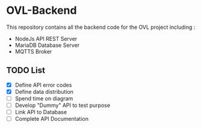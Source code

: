 # OVL-Backend
This repository contains all the backend code for the OVL project including :
- NodeJs API REST Server
- MariaDB Database Server
- MQTTS Broker

## TODO List

- [x] Define API error codes
- [x] Define data distribution
- [ ] Spend time on diagram
- [ ] Develop "Dummy" API to test purpose
- [ ] Link API to Database
- [ ] Complete API Documentation
